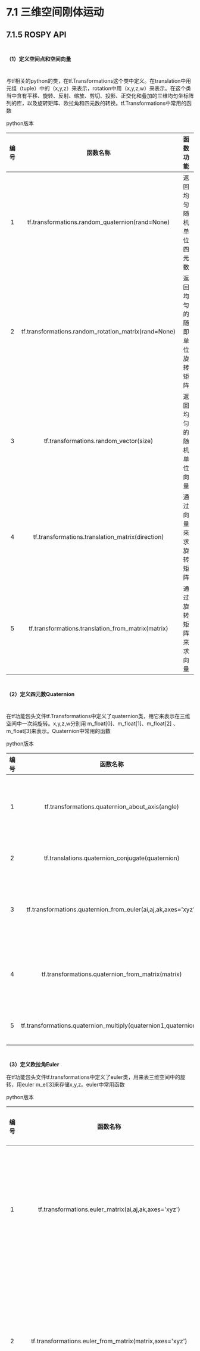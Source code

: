 # 7.1 三维空间刚体运动

## 7.1.5 ROSPY API

$$\quad$$**（1）定义空间点和空间向量**

$$\quad$$    与tf相关的python的类，在tf.Transformations这个类中定义。在translation中用元组（tuple）中的（x,y,z）来表示，rotation中用（x,y,z,w）来表示。在这个类当中含有平移、旋转、反射、缩放、剪切、投影、正交化和叠加的三维均匀坐标阵列的库，以及旋转矩阵、欧拉角和四元数的转换。tf.Transformations中常用的函数

python版本

| 编号 | 函数名称 | 函数功能 |
| :---: | :---: | :---: |
| 1 | tf.transformations.random\_quaternion\(rand=None\) | 返回均匀随机单位四元数 |
| 2 | tf.transformations.random\_rotation\_matrix\(rand=None\) | 返回均匀的随即单位旋转矩阵 |
| 3 | tf.transformations.random\_vector\(size\) | 返回均匀的随机单位向量 |
| 4 | tf.transformations.translation\_matrix\(direction\) | 通过向量来求旋转矩阵 |
| 5 | tf.transformations.translation\_from\_matrix\(matrix\) | 通过旋转矩阵来求向量 |

$$\quad$$**（2）定义四元数Quaternion**

$$\quad$$在tf功能包头文件tf.Transformations中定义了quaternion类，用它来表示在三维空间中一次纯旋转。x,y,z,w分别用 m\_float\[0\]、m\_float\[1\]、m\_float\[2\] 、m\_float\[3\]来表示。Quaternion中常用的函数

python版本

| 编号 | 函数名称 | 函数功能 |
| :---: | :---: | :---: |
| 1 | tf.transformations.quaternion\_about\_axis\(angle\) | 通过旋转轴和旋转角返回四元数 |
| 2 | tf.translations.quaternion\_conjugate\(quaternion\) | 返回四元数的共轭 |
| 3 | tf.transformations.quaternion\_from\_euler\(ai,aj,ak,axes='xyz'\) | 从欧拉角和旋转轴，求四元数 |
| 4 | tf.transformations.quaternion\_from\_matrix\(matrix\) | 从旋转矩阵中，返回四元数 |
| 5 | tf.transformations.quaternion\_multiply\(quaternion1,quaternion2\) | 两个四元数相乘 |

$$\quad$$**（3）定义欧拉角Euler**

在tf功能包头文件tf.transformations中定义了euler类，用来表三维空间中的旋转，用euler m\_el\[3\]来存储x,y,z。euler中常用函数

python版本

| 编号 | 函数名称 | 函数功能 |
| :---: | :---: | :---: |
| 1 | tf.transformations.euler\_matrix\(ai,aj,ak,axes='xyz'\) | 从欧拉角和旋转轴返回旋转矩阵 |
| 2 | tf.transformations.euler\_from\_matrix\(matrix,axes='xyz'\) | 由旋转矩阵和特定的轴得到欧拉角 |
| 3 | tf.transformaions.euler\_from\_quternion\(quaternion,axes='xyz'\) | 由四元数和特定轴求得欧拉角 |



